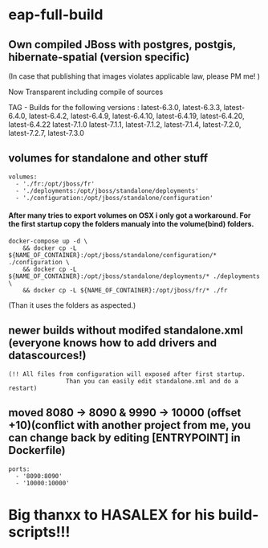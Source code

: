 # eap-full-build
## Own compiled JBoss with postgres, postgis, hibernate-spatial (version specific)
(In case that publishing that images violates applicable law, please PM me! )

Now Transparent including compile of sources

TAG - Builds for the following versions :
latest-6.3.0, latest-6.3.3, latest-6.4.0, latest-6.4.2, latest-6.4.9, latest-6.4.10, latest-6.4.19, latest-6.4.20, latest-6.4.22
latest-7.1.0 latest-7.1.1, latest-7.1.2, latest-7.1.4, latest-7.2.0, latest-7.2.7, latest-7.3.0


## volumes for standalone and other stuff

    volumes:
      - './fr:/opt/jboss/fr'
      - './deployments:/opt/jboss/standalone/deployments'
      - './configuration:/opt/jboss/standalone/configuration'

#### After many tries to export volumes on OSX i only got a workaround. For the first startup copy the folders manualy into the volume(bind) folders. 
    
    docker-compose up -d \
        && docker cp -L ${NAME_OF_CONTAINER}:/opt/jboss/standalone/configuration/* ./configuration \ 
        && docker cp -L ${NAME_OF_CONTAINER}:/opt/jboss/standalone/deployments/* ./deployments \ 
        && docker cp -L ${NAME_OF_CONTAINER}:/opt/jboss/fr/* ./fr  
        
(Than it uses the folders as aspected.)


## newer builds without modifed standalone.xml (everyone knows how to add drivers and datascources!)

    (!! All files from configuration will exposed after first startup.
                    Than you can easily edit standalone.xml and do a restart)


## moved 8080 -> 8090 & 9990 -> 10000 (offset +10)(conflict with another project from me, you can change back by editing [ENTRYPOINT] in Dockerfile)

    ports:
      - '8090:8090' 
      - '10000:10000'


# Big thanxx to HASALEX for his build-scripts!!! 

